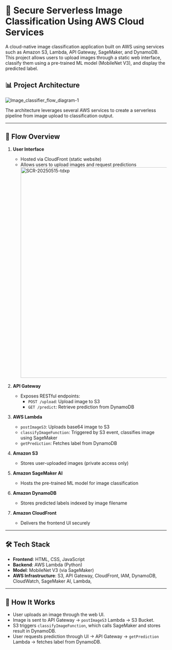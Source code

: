 
# 🧠 Secure Serverless Image Classification Using AWS Cloud Services

A cloud-native image classification application built on AWS using services such as Amazon S3, Lambda, API Gateway, SageMaker, and DynamoDB. This project allows users to upload images through a static web interface, classify them using a pre-trained ML model (MobileNet V3), and display the predicted label.



## 📊 Project Architecture

![Image_classifier_flow_diagram-1](https://github.com/user-attachments/assets/61ceba06-1da2-4c4c-91bb-9c41950df7e4)


The architecture leverages several AWS services to create a serverless pipeline from image upload to classification output.



---

## 🔄 Flow Overview

1. **User Interface**  
   - Hosted via CloudFront (static website)
   - Allows users to upload images and request predictions
     <img width="655" alt="SCR-20250515-tdxp" src="https://github.com/user-attachments/assets/d0acffcc-0ad7-46cd-b51f-c06c7c2c1f15" />


2. **API Gateway**  
   - Exposes RESTful endpoints:
     - `POST /upload`: Upload image to S3
     - `GET /predict`: Retrieve prediction from DynamoDB

3. **AWS Lambda**  
   - `postImageS3`: Uploads base64 image to S3
   - `classifyImageFunction`: Triggered by S3 event, classifies image using SageMaker
   - `getPrediction`: Fetches label from DynamoDB

4. **Amazon S3**  
   - Stores user-uploaded images (private access only)

5. **Amazon SageMaker AI**  
   - Hosts the pre-trained ML model for image classification

6. **Amazon DynamoDB**  
   - Stores predicted labels indexed by image filename

7. **Amazon CloudFront**  
   - Delivers the frontend UI securely

---

## 🛠️ Tech Stack

- **Frontend**: HTML, CSS, JavaScript
- **Backend**: AWS Lambda (Python)
- **Model**: MobileNet V3 (via SageMaker)
- **AWS Infrastructure**: S3, API Gateway, CloudFront, IAM, DynamoDB, CloudWatch, SageMaker AI, Lambda, 

---

## 🚀 How It Works

- User uploads an image through the web UI.
- Image is sent to API Gateway → `postImageS3` Lambda → S3 Bucket.
- S3 triggers `classifyImageFunction`, which calls SageMaker and stores result in DynamoDB.
- User requests prediction through UI → API Gateway → `getPrediction` Lambda → fetches label from DynamoDB.


